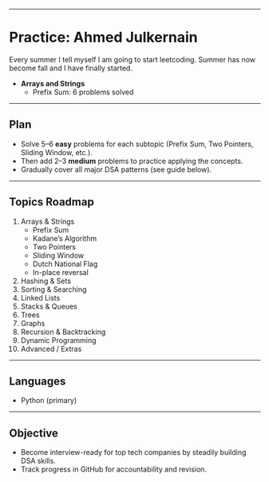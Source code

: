 
---
#  Practice: Ahmed Julkernain 

Every summer I tell myself I am going to start leetcoding. Summer has now become fall and I have finally started. 

- **Arrays and Strings**
  - Prefix Sum: 6 problems solved

---

## Plan
- Solve 5–6 **easy** problems for each subtopic (Prefix Sum, Two Pointers, Sliding Window, etc.).  
- Then add 2–3 **medium** problems to practice applying the concepts.  
- Gradually cover all major DSA patterns (see guide below).

---

## Topics Roadmap
1. Arrays & Strings  
   - Prefix Sum  
   - Kadane’s Algorithm  
   - Two Pointers  
   - Sliding Window  
   - Dutch National Flag  
   - In-place reversal  
2. Hashing & Sets  
3. Sorting & Searching  
4. Linked Lists  
5. Stacks & Queues  
6. Trees  
7. Graphs  
8. Recursion & Backtracking  
9. Dynamic Programming  
10. Advanced / Extras  

---

##  Languages
- Python (primary)

---

## Objective
- Become interview-ready for top tech companies by steadily building DSA skills.  
- Track progress in GitHub for accountability and revision.

